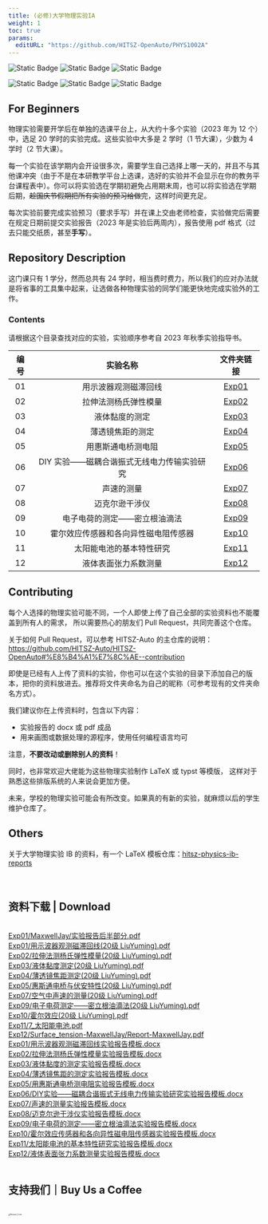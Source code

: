 ```yaml
---
title: (必修)大学物理实验IA
weight: 1
toc: true
params:
  editURL: "https://github.com/HITSZ-OpenAuto/PHYS1002A"
---
```


![Static Badge](https://img.shields.io/badge/%E8%80%83%E6%9F%A5%E8%AF%BE-green)
![Static Badge](https://img.shields.io/badge/%E5%AD%A6%E5%88%86-1-moccasin)
![Static Badge](https://img.shields.io/badge/%E5%AE%9E%E9%AA%8C-purple)

![Static Badge](https://img.shields.io/badge/%E6%88%90%E7%BB%A9%E6%9E%84%E6%88%90-gold)
![Static Badge](https://img.shields.io/badge/%E6%AF%8F%E6%AC%A1%E5%AE%9E%E9%AA%8C%E5%BE%97%E5%88%86%E7%9A%84%E5%8A%A0%E6%9D%83%E5%92%8C-wheat)
![Static Badge](https://img.shields.io/badge/2023%20%E5%B9%B4%E6%B2%A1%E6%9C%89%E6%9C%9F%E6%9C%AB%E8%80%83%E8%AF%95%E5%95%A6-wheat)


## For Beginners

物理实验需要开学后在单独的选课平台上，从大约十多个实验（2023 年为 12 个）中，选足 20 学时的实验完成。这些实验中大多是 2 学时（1 节大课），少数为 4 学时（2 节大课）。

每一个实验在该学期内会开设很多次，需要学生自己选择上哪一天的，并且不与其他课冲突（由于不是在本研教学平台上选课，选好的实验并不会显示在你的教务平台课程表中）。你可以将实验选在学期初避免占用期末周，也可以将实验选在学期后期，~~趁国庆节假期把所有实验的预习给做完~~，这样时间更充足。

每次实验前要完成实验预习（要求手写）并在课上交由老师检查，实验做完后需要在规定日期前提交实验报告（2023 年是实验后两周内），报告使用 pdf 格式（过去只能交纸质，甚至**手写**）。

## Repository Description

这门课只有 1 学分，然而总共有 24 学时，相当费时费力，所以我们的应对办法就是将省事的工具集中起来，让选做各种物理实验的同学们能更快地完成实验外的工作。

### Contents

请根据这个目录查找对应的实验，实验顺序参考自 2023 年秋季实验指导书。

| 编号 | 实验名称 | 文件夹链接 |
| :--: | :--: | :--: |
| 01 | 用示波器观测磁滞回线 | [Exp01](https://github.com/HITSZ-OpenAuto/PHYS1002A/tree/main/Exp01) |
| 02 | 拉伸法测杨氏弹性模量 | [Exp02](https://github.com/HITSZ-OpenAuto/PHYS1002A/tree/main/Exp02) |
| 03 | 液体黏度的测定 | [Exp03](https://github.com/HITSZ-OpenAuto/PHYS1002A/tree/main/Exp03) |
| 04 | 薄透镜焦距的测定 | [Exp04](https://github.com/HITSZ-OpenAuto/PHYS1002A/tree/main/Exp04) |
| 05 | 用惠斯通电桥测电阻 | [Exp05](https://github.com/HITSZ-OpenAuto/PHYS1002A/tree/main/Exp05) |
| 06 | DIY 实验——磁耦合谐振式无线电力传输实验研究 | [Exp06](https://github.com/HITSZ-OpenAuto/PHYS1002A/tree/main/Exp06) |
| 07 | 声速的测量 | [Exp07](https://github.com/HITSZ-OpenAuto/PHYS1002A/tree/main/Exp07) |
| 08 | 迈克尔逊干涉仪 | [Exp08](https://github.com/HITSZ-OpenAuto/PHYS1002A/tree/main/Exp08) |
| 09 | 电子电荷的测定——密立根油滴法 | [Exp09](https://github.com/HITSZ-OpenAuto/PHYS1002A/tree/main/Exp09) |
| 10 | 霍尔效应传感器和各向异性磁电阻传感器 | [Exp10](https://github.com/HITSZ-OpenAuto/PHYS1002A/tree/main/Exp10) |
| 11 | 太阳能电池的基本特性研究 | [Exp11](https://github.com/HITSZ-OpenAuto/PHYS1002A/tree/main/Exp11) |
| 12 | 液体表面张力系数测量 | [Exp12](https://github.com/HITSZ-OpenAuto/PHYS1002A/tree/main/Exp12) |

## Contributing

每个人选择的物理实验可能不同，一个人即使上传了自己全部的实验资料也不能覆盖到所有人的需求，
所以需要热心的朋友们 Pull Request，共同完善这个仓库。

关于如何 Pull Request，可以参考 HITSZ-Auto 的主仓库的说明：https://github.com/HITSZ-Auto/HITSZ-OpenAuto#%E8%B4%A1%E7%8C%AE--contribution

即使是已经有人上传了资料的实验，你也可以在这个实验的目录下添加自己的版本，把你的资料放进去。推荐将文件夹命名为自己的昵称（可参考现有的文件夹命名方式）。

我们建议你在上传资料时，包含以下内容：

- 实验报告的 docx 或 pdf 成品
- 用来画图或数据处理的源程序，使用任何编程语言均可

注意，**不要改动或删除别人的资料**！

同时，也非常欢迎大佬能为这些物理实验制作 LaTeX 或 typst 等模版，
这样对于熟悉这些排版系统的人来说会更加方便。

未来，学校的物理实验可能会有所改变。如果真的有新的实验，就麻烦以后的学生维护仓库了。

## Others

关于大学物理实验 IB 的资料，有一个 LaTeX 模板仓库：[hitsz-physics-ib-reports](https://github.com/LittleYe233/hitsz-physics-ib-reports)
<br>
<br>
<br>
<h2>资料下载 | Download</h2>
<br>
<a href="https://cdn.jsdelivr.net/gh/HITSZ-OpenAuto/PHYS1002A/Exp01/MaxwellJay/%E5%AE%9E%E9%AA%8C%E6%8A%A5%E5%91%8A%E5%90%8E%E5%8D%8A%E9%83%A8%E5%88%86.pdf">Exp01/MaxwellJay/实验报告后半部分.pdf</a>
<br>
<a href="https://cdn.jsdelivr.net/gh/HITSZ-OpenAuto/PHYS1002A/Exp01/%E7%94%A8%E7%A4%BA%E6%B3%A2%E5%99%A8%E8%A7%82%E6%B5%8B%E7%A3%81%E6%BB%9E%E5%9B%9E%E7%BA%BF%2820%E7%BA%A7%20LiuYuming%29.pdf">Exp01/用示波器观测磁滞回线(20级 LiuYuming).pdf</a>
<br>
<a href="https://cdn.jsdelivr.net/gh/HITSZ-OpenAuto/PHYS1002A/Exp02/%E6%8B%89%E4%BC%B8%E6%B3%95%E6%B5%8B%E6%9D%A8%E6%B0%8F%E5%BC%B9%E6%80%A7%E6%A8%A1%E9%87%8F%2820%E7%BA%A7%20LiuYuming%29.pdf">Exp02/拉伸法测杨氏弹性模量(20级 LiuYuming).pdf</a>
<br>
<a href="https://cdn.jsdelivr.net/gh/HITSZ-OpenAuto/PHYS1002A/Exp03/%E6%B6%B2%E4%BD%93%E9%BB%8F%E5%BA%A6%E6%B5%8B%E5%AE%9A%2820%E7%BA%A7%20LiuYuming%29.pdf">Exp03/液体黏度测定(20级 LiuYuming).pdf</a>
<br>
<a href="https://cdn.jsdelivr.net/gh/HITSZ-OpenAuto/PHYS1002A/Exp04/%E8%96%84%E9%80%8F%E9%95%9C%E7%84%A6%E8%B7%9D%E6%B5%8B%E5%AE%9A%2820%E7%BA%A7%20LiuYuming%29.pdf">Exp04/薄透镜焦距测定(20级 LiuYuming).pdf</a>
<br>
<a href="https://cdn.jsdelivr.net/gh/HITSZ-OpenAuto/PHYS1002A/Exp05/%E6%83%A0%E6%96%AF%E9%80%9A%E7%94%B5%E6%A1%A5%E4%B8%8E%E4%BC%8F%E5%AE%89%E7%89%B9%E6%80%A7%2820%E7%BA%A7%20LiuYuming%29.pdf">Exp05/惠斯通电桥与伏安特性(20级 LiuYuming).pdf</a>
<br>
<a href="https://cdn.jsdelivr.net/gh/HITSZ-OpenAuto/PHYS1002A/Exp07/%E7%A9%BA%E6%B0%94%E4%B8%AD%E5%A3%B0%E9%80%9F%E7%9A%84%E6%B5%8B%E9%87%8F%2820%E7%BA%A7%20LiuYuming%29.pdf">Exp07/空气中声速的测量(20级 LiuYuming).pdf</a>
<br>
<a href="https://cdn.jsdelivr.net/gh/HITSZ-OpenAuto/PHYS1002A/Exp09/%E7%94%B5%E5%AD%90%E7%94%B5%E8%8D%B7%E6%B5%8B%E5%AE%9A%E2%80%94%E2%80%94%E5%AF%86%E7%AB%8B%E6%A0%B9%E6%B2%B9%E6%BB%B4%E6%B3%95%2820%E7%BA%A7%20LiuYuming%29.pdf">Exp09/电子电荷测定——密立根油滴法(20级 LiuYuming).pdf</a>
<br>
<a href="https://cdn.jsdelivr.net/gh/HITSZ-OpenAuto/PHYS1002A/Exp10/%E9%9C%8D%E5%B0%94%E6%95%88%E5%BA%94%2820%E7%BA%A7%20LiuYuming%29.pdf">Exp10/霍尔效应(20级 LiuYuming).pdf</a>
<br>
<a href="https://cdn.jsdelivr.net/gh/HITSZ-OpenAuto/PHYS1002A/Exp11/7_%E5%A4%AA%E9%98%B3%E8%83%BD%E7%94%B5%E6%B1%A0.pdf">Exp11/7_太阳能电池.pdf</a>
<br>
<a href="https://cdn.jsdelivr.net/gh/HITSZ-OpenAuto/PHYS1002A/Exp12/Surface_tension-MaxwellJay/Report-MaxwellJay.pdf">Exp12/Surface_tension-MaxwellJay/Report-MaxwellJay.pdf</a>
<br>
<a href="https://github.com/HITSZ-OpenAuto/PHYS1002A/raw/main/Exp01/%E7%94%A8%E7%A4%BA%E6%B3%A2%E5%99%A8%E8%A7%82%E6%B5%8B%E7%A3%81%E6%BB%9E%E5%9B%9E%E7%BA%BF%E5%AE%9E%E9%AA%8C%E6%8A%A5%E5%91%8A%E6%A8%A1%E6%9D%BF.docx">Exp01/用示波器观测磁滞回线实验报告模板.docx</a>
<br>
<a href="https://github.com/HITSZ-OpenAuto/PHYS1002A/raw/main/Exp02/%E6%8B%89%E4%BC%B8%E6%B3%95%E6%B5%8B%E6%9D%A8%E6%B0%8F%E5%BC%B9%E6%80%A7%E6%A8%A1%E9%87%8F%E5%AE%9E%E9%AA%8C%E6%8A%A5%E5%91%8A%E6%A8%A1%E6%9D%BF.docx">Exp02/拉伸法测杨氏弹性模量实验报告模板.docx</a>
<br>
<a href="https://github.com/HITSZ-OpenAuto/PHYS1002A/raw/main/Exp03/%E6%B6%B2%E4%BD%93%E9%BB%8F%E5%BA%A6%E7%9A%84%E6%B5%8B%E5%AE%9A%E5%AE%9E%E9%AA%8C%E6%8A%A5%E5%91%8A%E6%A8%A1%E6%9D%BF.docx">Exp03/液体黏度的测定实验报告模板.docx</a>
<br>
<a href="https://github.com/HITSZ-OpenAuto/PHYS1002A/raw/main/Exp04/%E8%96%84%E9%80%8F%E9%95%9C%E7%84%A6%E8%B7%9D%E7%9A%84%E6%B5%8B%E5%AE%9A%E5%AE%9E%E9%AA%8C%E6%8A%A5%E5%91%8A%E6%A8%A1%E6%9D%BF.docx">Exp04/薄透镜焦距的测定实验报告模板.docx</a>
<br>
<a href="https://github.com/HITSZ-OpenAuto/PHYS1002A/raw/main/Exp05/%E7%94%A8%E6%83%A0%E6%96%AF%E9%80%9A%E7%94%B5%E6%A1%A5%E6%B5%8B%E7%94%B5%E9%98%BB%E5%AE%9E%E9%AA%8C%E6%8A%A5%E5%91%8A%E6%A8%A1%E6%9D%BF.docx">Exp05/用惠斯通电桥测电阻实验报告模板.docx</a>
<br>
<a href="https://github.com/HITSZ-OpenAuto/PHYS1002A/raw/main/Exp06/DIY%E5%AE%9E%E9%AA%8C%E2%80%94%E2%80%94%E7%A3%81%E8%80%A6%E5%90%88%E8%B0%90%E6%8C%AF%E5%BC%8F%E6%97%A0%E7%BA%BF%E7%94%B5%E5%8A%9B%E4%BC%A0%E8%BE%93%E5%AE%9E%E9%AA%8C%E7%A0%94%E7%A9%B6%E5%AE%9E%E9%AA%8C%E6%8A%A5%E5%91%8A%E6%A8%A1%E6%9D%BF.docx">Exp06/DIY实验——磁耦合谐振式无线电力传输实验研究实验报告模板.docx</a>
<br>
<a href="https://github.com/HITSZ-OpenAuto/PHYS1002A/raw/main/Exp07/%E5%A3%B0%E9%80%9F%E7%9A%84%E6%B5%8B%E9%87%8F%E5%AE%9E%E9%AA%8C%E6%8A%A5%E5%91%8A%E6%A8%A1%E6%9D%BF.docx">Exp07/声速的测量实验报告模板.docx</a>
<br>
<a href="https://github.com/HITSZ-OpenAuto/PHYS1002A/raw/main/Exp08/%E8%BF%88%E5%85%8B%E5%B0%94%E9%80%8A%E5%B9%B2%E6%B6%89%E4%BB%AA%E5%AE%9E%E9%AA%8C%E6%8A%A5%E5%91%8A%E6%A8%A1%E6%9D%BF.docx">Exp08/迈克尔逊干涉仪实验报告模板.docx</a>
<br>
<a href="https://github.com/HITSZ-OpenAuto/PHYS1002A/raw/main/Exp09/%E7%94%B5%E5%AD%90%E7%94%B5%E8%8D%B7%E7%9A%84%E6%B5%8B%E5%AE%9A%E2%80%94%E2%80%94%E5%AF%86%E7%AB%8B%E6%A0%B9%E6%B2%B9%E6%BB%B4%E6%B3%95%E5%AE%9E%E9%AA%8C%E6%8A%A5%E5%91%8A%E6%A8%A1%E6%9D%BF.docx">Exp09/电子电荷的测定——密立根油滴法实验报告模板.docx</a>
<br>
<a href="https://github.com/HITSZ-OpenAuto/PHYS1002A/raw/main/Exp10/%E9%9C%8D%E5%B0%94%E6%95%88%E5%BA%94%E4%BC%A0%E6%84%9F%E5%99%A8%E5%92%8C%E5%90%84%E5%90%91%E5%BC%82%E6%80%A7%E7%A3%81%E7%94%B5%E9%98%BB%E4%BC%A0%E6%84%9F%E5%99%A8%E5%AE%9E%E9%AA%8C%E6%8A%A5%E5%91%8A%E6%A8%A1%E6%9D%BF.docx">Exp10/霍尔效应传感器和各向异性磁电阻传感器实验报告模板.docx</a>
<br>
<a href="https://github.com/HITSZ-OpenAuto/PHYS1002A/raw/main/Exp11/%E5%A4%AA%E9%98%B3%E8%83%BD%E7%94%B5%E6%B1%A0%E7%9A%84%E5%9F%BA%E6%9C%AC%E7%89%B9%E6%80%A7%E7%A0%94%E7%A9%B6%E5%AE%9E%E9%AA%8C%E6%8A%A5%E5%91%8A%E6%A8%A1%E6%9D%BF.docx">Exp11/太阳能电池的基本特性研究实验报告模板.docx</a>
<br>
<a href="https://github.com/HITSZ-OpenAuto/PHYS1002A/raw/main/Exp12/%E6%B6%B2%E4%BD%93%E8%A1%A8%E9%9D%A2%E5%BC%A0%E5%8A%9B%E7%B3%BB%E6%95%B0%E6%B5%8B%E9%87%8F%E5%AE%9E%E9%AA%8C%E6%8A%A5%E5%91%8A%E6%A8%A1%E6%9D%BF.docx">Exp12/液体表面张力系数测量实验报告模板.docx</a>
<br>
<br>
<h2>支持我们｜Buy Us a Coffee</h2>
<br>
<img src="https://mitcher-1316637614.cos.ap-nanjing.myqcloud.com/hoa/20231112170457.png?imageSlim" alt="Reward_Code" style="zoom:25%; display: block; margin: 0 auto;" />            